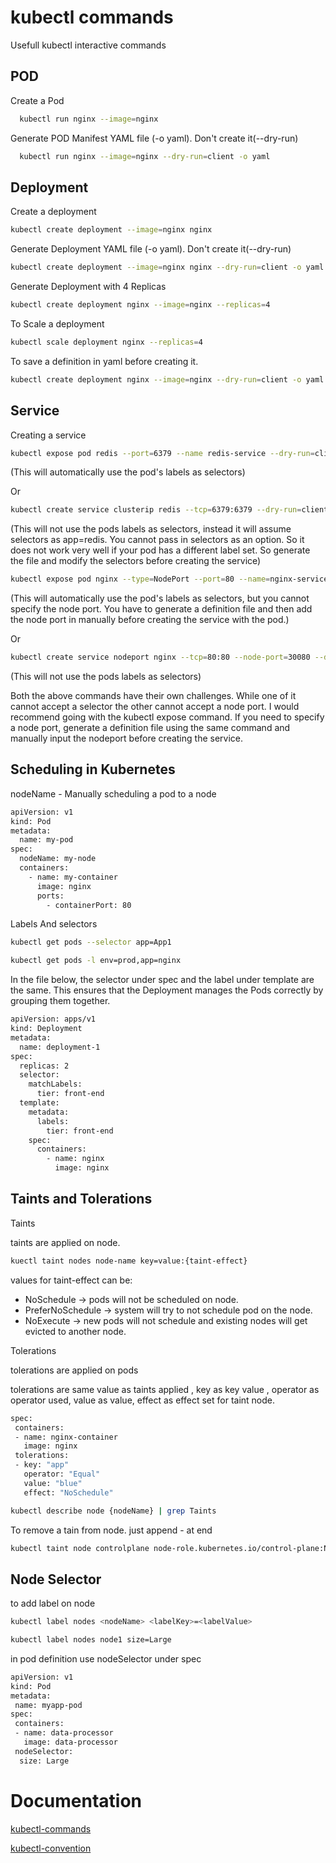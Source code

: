 
# kubectl commands

Usefull kubectl interactive commands

## POD
Create a Pod
```bash
  kubectl run nginx --image=nginx

```
Generate POD Manifest YAML file (-o yaml). Don't create it(--dry-run)
```bash
  kubectl run nginx --image=nginx --dry-run=client -o yaml

```
## Deployment
Create a deployment
```bash
kubectl create deployment --image=nginx nginx
```


Generate Deployment YAML file (-o yaml). Don't create it(--dry-run)
```bash
kubectl create deployment --image=nginx nginx --dry-run=client -o yaml
```

Generate Deployment with 4 Replicas
```bash
kubectl create deployment nginx --image=nginx --replicas=4
```


To Scale a deployment
```bash
kubectl scale deployment nginx --replicas=4
```

To save a definition in yaml before creating it.
```bash
kubectl create deployment nginx --image=nginx --dry-run=client -o yaml > nginx-deployment.yaml
```

 
## Service

Creating a service
```bash
kubectl expose pod redis --port=6379 --name redis-service --dry-run=client -o yaml
```
(This will automatically use the pod's labels as selectors)

Or
```bash
kubectl create service clusterip redis --tcp=6379:6379 --dry-run=client -o yaml 
```
(This will not use the pods labels as selectors, instead it will assume selectors as app=redis. You cannot pass in selectors as an option. So it does not work very well if your pod has a different label set. So generate the file and modify the selectors before creating the service)

```bash
kubectl expose pod nginx --type=NodePort --port=80 --name=nginx-service --dry-run=client -o yaml
```
(This will automatically use the pod's labels as selectors, but you cannot specify the node port. You have to generate a definition file and then add the node port in manually before creating the service with the pod.)

Or
```bash
kubectl create service nodeport nginx --tcp=80:80 --node-port=30080 --dry-run=client -o yaml
```
(This will not use the pods labels as selectors)

Both the above commands have their own challenges. While one of it cannot accept a selector the other cannot accept a node port. I would recommend going with the kubectl expose command. If you need to specify a node port, generate a definition file using the same command and manually input the nodeport before creating the service.

## Scheduling in Kubernetes

nodeName - Manually scheduling a pod to a node

```bash
apiVersion: v1
kind: Pod
metadata:
  name: my-pod
spec:
  nodeName: my-node
  containers:
    - name: my-container
      image: nginx
      ports:
        - containerPort: 80

```

Labels And selectors

```bash
kubectl get pods --selector app=App1
```
```bash
kubectl get pods -l env=prod,app=nginx
```

In the file below, the selector under spec and the label under template are the same. This ensures that the Deployment manages the Pods correctly by grouping them together.

```bash
apiVersion: apps/v1
kind: Deployment
metadata:
  name: deployment-1
spec:
  replicas: 2
  selector:
    matchLabels:
      tier: front-end
  template:
    metadata:
      labels:
        tier: front-end
    spec:
      containers:
        - name: nginx
          image: nginx
```

## Taints and Tolerations

Taints

taints are applied on node.
```bash
kuectl taint nodes node-name key=value:{taint-effect}
```

values for taint-effect can be:
- NoSchedule -> pods will not be scheduled on node.
- PreferNoSchedule -> system will try to not schedule pod on the node.
- NoExecute -> new pods will not schedule and existing nodes will get evicted to another node.

Tolerations

tolerations are applied on pods

tolerations are same value as taints applied , key as key value , operator as operator used, value as value, effect as effect set for taint node.
```bash
spec:
 containers:
 - name: nginx-container
   image: nginx
 tolerations:
 - key: "app"
   operator: "Equal"
   value: "blue"
   effect: "NoSchedule"
```

```bash
kubectl describe node {nodeName} | grep Taints
```

To remove a tain from node.  just append - at end
```bash
kubectl taint node controlplane node-role.kubernetes.io/control-plane:NoSchedule-
```

## Node Selector

to add label on node
```bash
kubectl label nodes <nodeName> <labelKey>=<labelValue>
```
```bash
kubectl label nodes node1 size=Large
```
in pod definition use nodeSelector under spec

```bash
apiVersion: v1
kind: Pod
metadata:
 name: myapp-pod
spec:
 containers:
 - name: data-processor
   image: data-processor
 nodeSelector:
  size: Large
```


# Documentation

[kubectl-commands](https://kubernetes.io/docs/reference/generated/kubectl/kubectl-commands)

[kubectl-convention](https://kubernetes.io/docs/reference/kubectl/conventions/)

